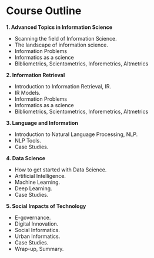 # Course Outline

**1. Advanced Topics in Information Science**
+ Scanning the field of Information Science.
+ The landscape of information science.
+ Information Problems
+ Informatics as a science
+ Bibliometrics, Scientometrics, Inforemetrics, Altmetrics

**2. Information Retrieval**
+ Introduction to Information Retrieval, IR.
+ IR Models.
+ Information Problems
+ Informatics as a science
+ Bibliometrics, Scientometrics, Inforemetrics, Altmetrics

**3. Language and Information**
+ Introduction to Natural Language Processing, NLP.
+ NLP Tools.
+ Case Studies.

**4. Data Science**
+ How to get started with Data Science.
+ Artificial Intelligence.
+ Machine Learning.
+ Deep Learning.
+ Case Studies.

**5. Social Impacts of Technology**
+ E-governance.
+ Digital Innovation.
+ Social Informatics.
+ Urban Informatics.
+ Case Studies.
+ Wrap-up, Summary.
